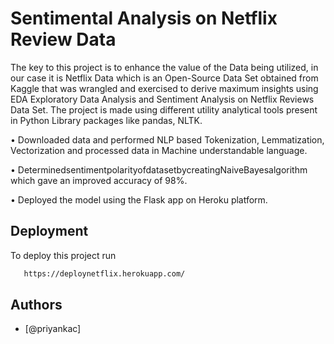 
# Sentimental Analysis on Netflix Review Data
The key to this project is to enhance the value of the Data being utilized, in our case it is Netflix Data which is an Open-Source Data Set obtained from Kaggle that was wrangled and exercised to derive maximum insights using EDA Exploratory Data Analysis and Sentiment Analysis on  Netflix Reviews Data Set. The project is made using different utility analytical tools present in Python Library packages like pandas, NLTK. 

• Downloaded data and performed NLP based Tokenization, Lemmatization, Vectorization and processed data in Machine understandable language.

• DeterminedsentimentpolarityofdatasetbycreatingNaiveBayesalgorithm which gave an improved accuracy of 98%.

• Deployed the model using the Flask app on Heroku platform.







## Deployment

To deploy this project run

```bash
   https://deploynetflix.herokuapp.com/
```


## Authors

- [@priyankac]

